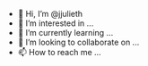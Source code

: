 - 👋 Hi, I’m @jjulieth
- 👀 I’m interested in ...
- 🌱 I’m currently learning ...
- 💞️ I’m looking to collaborate on ...
- 📫 How to reach me ...

<!---
jjulieth/jjulieth is a ✨ special ✨ repository because its `README.md` (this file) appears on your GitHub profile.
You can click the Preview link to take a look at your changes.
--->
